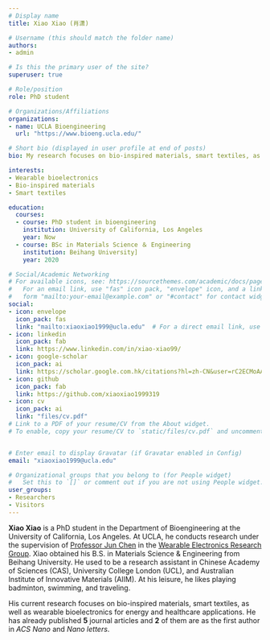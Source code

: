 ```yaml
---
# Display name
title: Xiao Xiao (肖潇)

# Username (this should match the folder name)
authors:
- admin

# Is this the primary user of the site?
superuser: true

# Role/position
role: PhD student

# Organizations/Affiliations
organizations:
- name: UCLA Bioengineering
  url: "https://www.bioeng.ucla.edu/"

# Short bio (displayed in user profile at end of posts)
bio: My research focuses on bio-inspired materials, smart textiles, as well as wearable bioelectronics for energy and healthcare applications.

interests:
- Wearable bioelectronics
- Bio-inspired materials
- Smart textiles

education:
  courses:
  - course: PhD student in bioengineering
    institution: University of California, Los Angeles
    year: Now
  - course: BSc in Materials Science ＆ Engineering
    institution: Beihang University]
    year: 2020

# Social/Academic Networking
# For available icons, see: https://sourcethemes.com/academic/docs/page-builder/#icons
#   For an email link, use "fas" icon pack, "envelope" icon, and a link in the
#   form "mailto:your-email@example.com" or "#contact" for contact widget.
social:
- icon: envelope
  icon_pack: fas
  link: "mailto:xiaoxiao1999@ucla.edu"  # For a direct email link, use "mailto:test@example.org".
- icon: linkedin
  icon_pack: fab
  link: https://www.linkedin.com/in/xiao-xiao99/
- icon: google-scholar
  icon_pack: ai
  link: https://scholar.google.com.hk/citations?hl=zh-CN&user=rC2ECMoAAAAJ
- icon: github
  icon_pack: fab
  link: https://github.com/xiaoxiao1999319
- icon: cv
  icon_pack: ai
  link: "files/cv.pdf"
# Link to a PDF of your resume/CV from the About widget.
# To enable, copy your resume/CV to `static/files/cv.pdf` and uncomment the lines below.


# Enter email to display Gravatar (if Gravatar enabled in Config)
email: "xiaoxiao1999@ucla.edu"

# Organizational groups that you belong to (for People widget)
#   Set this to `[]` or comment out if you are not using People widget.
user_groups:
- Researchers
- Visitors
---
```


**Xiao Xiao** is a PhD student in the Department of Bioengineering at the University of California, Los Angeles. At UCLA, he conducts research under the supervision of [Professor Jun Chen](https://samueli.ucla.edu/people/jun-chen/) in the [Wearable Electronics Research Group](https://www.junchenlab.com). Xiao obtained his B.S. in Materials Science & Engineering from Beihang University. He used to be a research assistant in Chinese Academy of Sciences (CAS), University College London (UCL), and Australian Institute of Innovative Materials (AIIM). At his leisure, he likes playing badminton, swimming, and traveling.

His current research focuses on bio-inspired materials, smart textiles, as well as wearable bioelectronics for energy and healthcare applications. He has already published **5** journal articles and **2** of them are as the first author in *ACS Nano* and *Nano letters*. 
